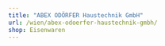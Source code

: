 ```yaml
---
title: "ABEX ODÖRFER Haustechnik GmbH"
url: /wien/abex-odoerfer-haustechnik-gmbh/
shop: Eisenwaren
---
```

